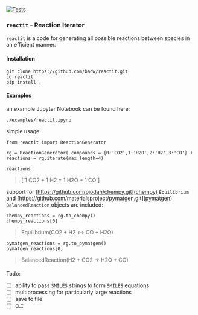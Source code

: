 [![Tests](https://github.com/badw/reactit/actions/workflows/tests.yml/badge.svg)](https://github.com/badw/reactit/actions/workflows/tests.yml)


### `reactit` -  **React**ion **It**erator

`reactit` is a code for generating all possible reactions between species in an efficient manner.


#### Installation 

```
git clone https://github.com/badw/reactit.git 
cd reactit 
pip install . 
```

#### Examples 

an example Jupyter Notebook can be found here: 


`./examples/reactit.ipynb`


simple usage: 

```
from reactit import ReactionGenerator

rg = ReactionGenerator( compounds = {0:'CO2',1:'H2O',2:'H2',3:'CO'} )
reactions = rg.iterate(max_length=4)

reactions
```

> ['1 CO2 + 1 H2 = 1 H2O + 1 CO']

support for [https://github.com/bjodah/chempy.git](chempy) `Equilibrium` and [https://github.com/materialsproject/pymatgen.git](pymatgen) `BalancedReaction` objects are included: 

```
chempy_reactions = rg.to_chempy()
chempy_reactions[0]
```
> Equilibrium(CO2 + H2 ↔ CO + H2O)

```
pymatgen_reactions = rg.to_pymatgen()
pymatgen_reactions[0]
```
> BalancedReaction(H2 + CO2 -> H2O + CO)



#### 
Todo: 
- [ ] ability to pass `SMILES` strings to form `SMILES` equations 
- [ ] multiprocessing for particularly large reactions 
- [ ] save to file 
- [ ] `CLI`
